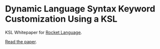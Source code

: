 # Dynamic Language Syntax Keyword Customization Using a KSL

KSL Whitepaper for [Rocket Language](https://github.com/Zero-1729/rocket).

[Read the paper](https://github.com/Zero-1729/KSL/blob/master/main.pdf).
